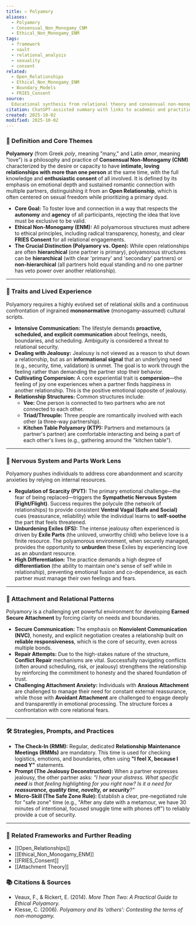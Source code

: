 ```yaml
---
title: ♾️ Polyamory
aliases:
  - Polyamory
  - Consensual_Non_Monogamy_CNM
  - Ethical_Non_Monogamy_ENM
tags:
  - framework
  - vault
  - relational_analysis
  - sexuality
  - consent
related:
  - Open_Relationships
  - Ethical_Non_Monogamy_ENM
  - Boundary_Models
  - FRIES_Consent
source:
  Educational synthesis from relational theory and consensual non-monogamy scholarship
citation: ChatGPT-assisted summary with links to academic and practitioner materials
created: 2025-10-02
modified: 2025-10-02
---
```


<!-- @format -->

### 🧩 Definition and Core Themes

**Polyamory** (from Greek _poly_, meaning "many," and Latin _amor_, meaning "love") is a
philosophy and practice of **Consensual Non-Monogamy (CNM)** characterized by the desire
or capacity to have **intimate, loving relationships with more than one person** at the
same time, with the full knowledge and **enthusiastic consent** of all involved. It is
defined by its emphasis on emotional depth and sustained romantic connection with
multiple partners, distinguishing it from an **Open Relationship**, which is often
centered on sexual freedom while prioritizing a primary dyad.

- **Core Goal:** To foster love and connection in a way that respects the **autonomy**
  and **agency** of all participants, rejecting the idea that love must be exclusive to
  be valid.
- **Ethical Non-Monogamy (ENM):** All polyamorous structures must adhere to ethical
  principles, including radical transparency, honesty, and clear **FRIES Consent** for
  all relational engagements.
- **The Crucial Distinction (Polyamory vs. Open):** While open relationships are often
  **hierarchical** (one partner is primary), polyamorous structures can be
  **hierarchical** (with clear 'primary' and 'secondary' partners) or
  **non-hierarchical** (all partners hold equal standing and no one partner has veto
  power over another relationship).

---

### 🌿 Traits and Lived Experience

Polyamory requires a highly evolved set of relational skills and a continuous
confrontation of ingrained **mononormative** (monogamy-assumed) cultural scripts.

- **Intensive Communication:** The lifestyle demands **proactive, scheduled, and
  explicit communication** about feelings, needs, boundaries, and scheduling. Ambiguity
  is considered a threat to relational security.
- **Dealing with Jealousy:** Jealousy is not viewed as a reason to shut down a
  relationship, but as an **informational signal** that an underlying need (e.g.,
  security, time, validation) is unmet. The goal is to work through the feeling rather
  than demanding the partner stop their behavior.
- **Cultivating Compersion:** A core experiential trait is **compersion**—the feeling of
  joy one experiences when a partner finds happiness in another relationship. This is
  the positive emotional opposite of jealousy.
- **Relationship Structures:** Common structures include:
    - **Vee:** One person is connected to two partners who are not connected to each
    other.
    - **Triad/Throuple:** Three people are romantically involved with each other (a
    three-way partnership).
    - **Kitchen Table Polyamory (KTP):** Partners and metamours (a partner's partner) are
    comfortable interacting and being a part of each other's lives (e.g., gathering
    around the "kitchen table").

---

### 🧠 Nervous System and Parts Work Lens

Polyamory pushes individuals to address core abandonment and scarcity anxieties by
relying on internal resources.

- **Regulation of Scarcity (PVT):** The primary emotional challenge—the fear of being
  replaced—triggers the **Sympathetic Nervous System (Fight/Flight)**. Success requires
  the polycule (the network of relationships) to provide consistent **Ventral Vagal
  (Safe and Social)** cues (reassurance, reliability) while the individual learns to
  **self-soothe** the part that feels threatened.
- **Unburdening Exiles (IFS):** The intense jealousy often experienced is driven by
  **Exile Parts** (the unloved, unworthy child) who believe love is a finite resource.
  The polyamorous environment, when securely managed, provides the opportunity to
  **unburden** these Exiles by experiencing love as an abundant resource.
- **High Differentiation:** The practice demands a high degree of **differentiation**
  (the ability to maintain one's sense of self while in relationship), preventing
  emotional fusion and co-dependence, as each partner must manage their own feelings and
  fears.

---

### 💞 Attachment and Relational Patterns

Polyamory is a challenging yet powerful environment for developing **Earned Secure
Attachment** by forcing clarity on needs and boundaries.

- **Secure Communication:** The emphasis on **Nonviolent Communication (NVC)**, honesty,
  and explicit negotiation creates a relationship built on **reliable responsiveness**,
  which is the core of security, even across multiple bonds.
- **Repair Attempts:** Due to the high-stakes nature of the structure, **Conflict
  Repair** mechanisms are vital. Successfully navigating conflicts (often around
  scheduling, risk, or jealousy) strengthens the relationship by reinforcing the
  commitment to honesty and the shared foundation of trust.
- **Challenging Attachment Anxiety:** Individuals with **Anxious Attachment** are
  challenged to manage their need for constant external reassurance, while those with
  **Avoidant Attachment** are challenged to engage deeply and transparently in emotional
  processing. The structure forces a confrontation with core relational fears.

---

### 🛠️ Strategies, Prompts, and Practices

- **The Check-In (RMM):** Regular, dedicated **Relationship Maintenance Meetings
  (RMMs)** are mandatory. This time is used for checking logistics, emotions, and
  boundaries, often using **"I feel X, because I need Y"** statements.
- **Prompt (The Jealousy Deconstruction):** When a partner expresses jealousy, the other
  partner asks: _"I hear your distress. What specific **need** is that feeling
  highlighting for you right now? Is it a need for **reassurance, quality time, novelty,
  or security**?"_
- **Micro-Skill (The Safe Zone Rule):** Establish a clear, pre-negotiated rule for "safe
  zone" time (e.g., "After any date with a metamour, we have 30 minutes of intentional,
  focused snuggle time with phones off") to reliably provide a cue of security.

---

### 🔗 Related Frameworks and Further Reading

- [[Open_Relationships]]
- [[Ethical_Non_Monogamy_ENM]]
- [[FRIES_Consent]]
- [[Attachment Theory]]

### 📚 Citations & Sources

- Veaux, F., & Rickert, E. (2014). _More Than Two: A Practical Guide to Ethical
  Polyamory._
- Klesse, C. (2006). _Polyamory and its 'others': Contesting the terms of non-monogamy._
